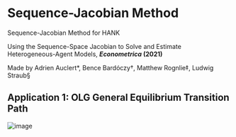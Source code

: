 # Sequence-Jacobian Method
Sequence-Jacobian Method for HANK

Using the Sequence-Space Jacobian to Solve and Estimate Heterogeneous-Agent Models, **_Econometrica_ (2021)**

Made by Adrien Auclert*, Bence Bardóczy†, Matthew Rognlie‡, Ludwig Straub§

## Application 1: OLG General Equilibrium Transition Path

![image](https://github.com/TTecLinc/sequence-jacobian_ecma/blob/main/OLG_SSJ.JPG)
